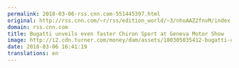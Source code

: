 ```yaml
---
permalink: 2018-03-06-rss.cnn.com-551445397.html
original: http://rss.cnn.com/~r/rss/edition_world/~3/nhoAAZ2fnvM/index.html
domain: rss.cnn.com
title: Bugatti unveils even faster Chiron Sport at Geneva Motor Show
image: http://i2.cdn.turner.com/money/dam/assets/180305035412-bugatti-chiron-sport-front-corner-780x439.jpg
date: 2018-03-06 16:41:19
translations: en
---
```


